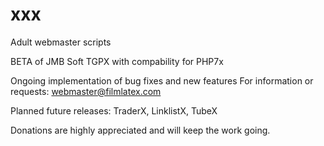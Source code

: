 # xxx
Adult webmaster scripts

BETA of JMB Soft TGPX with compability for PHP7x

Ongoing implementation of bug fixes and new features
For information or requests: webmaster@filmlatex.com

Planned future releases: TraderX, LinklistX, TubeX

Donations are highly appreciated and will keep the work going.
